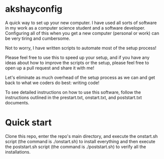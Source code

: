 # akshayconfig
A quick way to set up your new computer. I have used all sorts of software in my work as a computer science student and a
software developer. Configuring all of this when you get a new computer (personal or work) can be very tiring and cumbersome.

Not to worry, I have written scripts to automate most of the setup process!

Please feel free to use this to speed up your setup, and if you have any ideas about how to improve the scripts or the setup, 
please feel free to open up a pull request and share it with me! 

Let's eliminate as much overhead of the setup process as we can and get back to what we coders do best: writing code! 

To see detailed instructions on how to use this software, follow the instructions outlined in the prestart.txt, onstart.txt,
and poststart.txt documents.

# Quick start 
Clone this repo, enter the repo's main directory, and execute the onstart.sh script (the command is ./onstart.sh) to install everything and then execute the poststart.sh script (the command is ./poststart.sh) to verify all the installations. 

